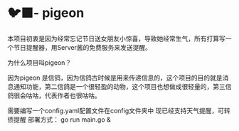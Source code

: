

# 🐦‍⬛- pigeon

本项目初衷是因为经常忘记节日送女朋友小惊喜，导致她经常生气，所有打算写一个节日提醒器，用Server酱的免费服务来发送提醒。


为什么项目叫pigeon？

因为pigeon 是信鸽，因为信鸽古时候是用来传递信息的，这个项目的目的就是消息通知功能，第二信鸽是一个很轻盈的动物，这个项目也想做成很轻量的，第三信鸽很会咕咕，代表作者也很咕咕。

需要编写一个config.yaml配置文件在config文件夹中
现已经支持天气提醒，可转债提醒
部署方式：
go run main.go &